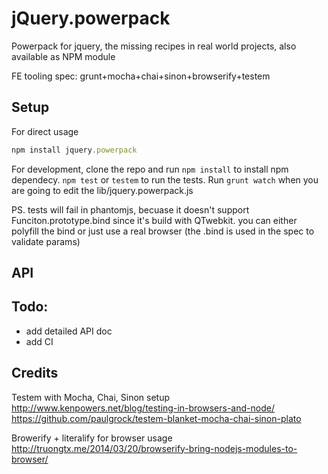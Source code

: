 jQuery.powerpack
====================

Powerpack for jquery, the missing recipes in real world projects, also available as NPM module 

FE tooling spec: grunt+mocha+chai+sinon+browserify+testem

## Setup
   
For direct usage   
```js
npm install jquery.powerpack
```

For development, clone the repo and run `npm install` to install npm dependecy. `npm test` or `testem` to run the tests. Run `grunt watch` when you are going to edit the lib/jquery.powerpack.js 

PS. tests will fail in phantomjs, becuase it doesn't support Funciton.prototype.bind since it's build with QTwebkit. you can either polyfill the bind or just use a real browser (the .bind is used in the spec to validate params)

## API

## Todo: 

- add detailed API doc 
- add CI

## Credits 
 
Testem with Mocha, Chai, Sinon setup http://www.kenpowers.net/blog/testing-in-browsers-and-node/
https://github.com/paulgrock/testem-blanket-mocha-chai-sinon-plato

Browerify + literalify for browser usage
http://truongtx.me/2014/03/20/browserify-bring-nodejs-modules-to-browser/
